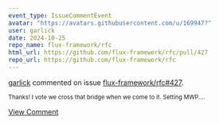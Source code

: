 ```yaml
---
event_type: IssueCommentEvent
avatar: "https://avatars.githubusercontent.com/u/169947?"
user: garlick
date: 2024-10-25
repo_name: flux-framework/rfc
html_url: https://github.com/flux-framework/rfc/pull/427
repo_url: https://github.com/flux-framework/rfc
---
```


<a href='https://github.com/garlick' target='_blank'>garlick</a> commented on issue <a href='https://github.com/flux-framework/rfc/pull/427' target='_blank'>flux-framework/rfc#427</a>.

<small>Thanks!  I vote we cross that bridge when we come to it.  Setting MWP....</small>

<a href='https://github.com/flux-framework/rfc/pull/427' target='_blank'>View Comment</a>